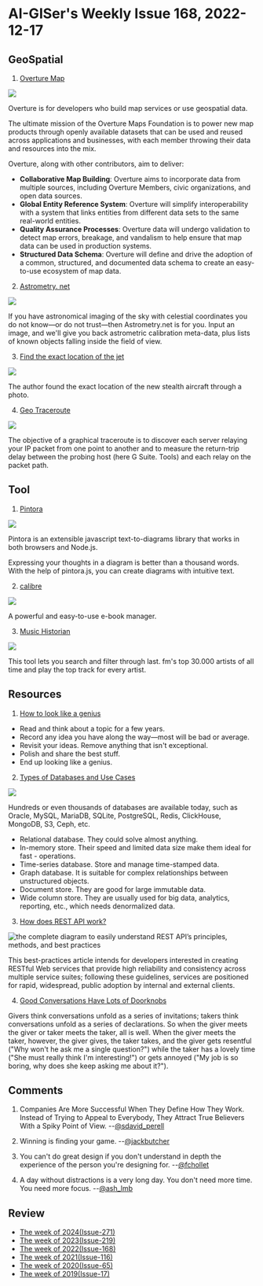 # AI-GISer's Weekly Issue 168, 2022-12-17

## GeoSpatial

1. [Overture Map](https://overturemaps.org/)

![](https://betanews.com/wp-content/uploads/2022/12/overture_maps_foundation-640x385.jpg)

Overture is for developers who build map services or use geospatial data.

The ultimate mission of the Overture Maps Foundation is to power new map products through openly available datasets that can be used and reused across applications and businesses, with each member throwing their data and resources into the mix.

Overture, along with other contributors, aim to deliver:

- **Collaborative Map Building**: Overture aims to incorporate data from multiple sources, including Overture Members, civic organizations, and open data sources.
- **Global Entity Reference System**: Overture will simplify interoperability with a system that links entities from different data sets to the same real-world entities.
- **Quality Assurance Processes**: Overture data will undergo validation to detect map errors, breakage, and vandalism to help ensure that map data can be used in production systems.
- **Structured Data Schema**: Overture will define and drive the adoption of a common, structured, and documented data schema to create an easy-to-use ecosystem of map data.

2. [Astrometry. net](https://nova.astrometry.net/)

![](https://pbs.twimg.com/media/Fja1jdZUoAIkJ43.jpg)

If you have astronomical imaging of the sky with celestial coordinates you do not know—or do not trust—then Astrometry.net is for you. Input an image, and we'll give you back astrometric calibration meta-data, plus lists of known objects falling inside the field of view.

3. [Find the exact location of the jet](https://threadreaderapp.com/thread/1600683623250030593.html)

![](https://pbs.twimg.com/media/Fja6Zi9VQAAgH58.jpg)

The author found the exact location of the new stealth aircraft through a photo.

4. [Geo Traceroute](https://geotraceroute.com/)

![](https://cdn.beekka.com/blogimg/asset/202212/bg2022121506.webp)

The objective of a graphical traceroute is to discover each server relaying your IP packet from one point to another and to measure the return-trip delay between the probing host (here G Suite. Tools) and each relay on the packet path.

## Tool

1. [Pintora](https://github.com/hikerpig/pintora)

![](https://nodeweekly.com/link/133148/web)

Pintora is an extensible javascript text-to-diagrams library that works in both browsers and Node.js.

Expressing your thoughts in a diagram is better than a thousand words. With the help of pintora.js, you can create diagrams with intuitive text.

2. [calibre](https://calibre-ebook.com/download)

![](https://calibre-ebook.com/resources/img/home-feature.jpg)

A powerful and easy-to-use e-book manager.

3. [Music Historian](https://musichistorian.org/)

![](https://imgs.zhubai.love/deade5544b774100b56018d30146dfa8.png)

This tool lets you search and filter through last. fm's top 30.000 artists of all time and play the top track for every artist.

## Resources

1. [How to look like a genius](https://twitter.com/JamesClear/status/1382744776903118849)

- Read and think about a topic for a few years.
- Record any idea you have along the way—most will be bad or average.
- Revisit your ideas. Remove anything that isn't exceptional.
- Polish and share the best stuff.
- End up looking like a genius.

2. [Types of Databases and Use Cases](https://blog.bytebytego.com/p/ep36-types-of-databases-and-use-cases)

![](https://substackcdn.com/image/fetch/w_1456,c_limit,f_webp,q_auto:good,fl_progressive:steep/https%3A%2F%2Fbucketeer-e05bbc84-baa3-437e-9518-adb32be77984.s3.amazonaws.com%2Fpublic%2Fimages%2F31662535-c0e6-43ee-adcb-c0349a431368_3141x2685.jpeg)

Hundreds or even thousands of databases are available today, such as Oracle, MySQL, MariaDB, SQLite, PostgreSQL, Redis, ClickHouse, MongoDB, S3, Ceph, etc.

- Relational database. They could solve almost anything.
- In-memory store. Their speed and limited data size make them ideal for fast - operations.
- Time-series database. Store and manage time-stamped data.
- Graph database. It is suitable for complex relationships between unstructured objects.
- Document store. They are good for large immutable data.
- Wide column store. They are usually used for big data, analytics, reporting, etc., which needs denormalized data.

3. [How does REST API work?](https://blog.devgenius.io/best-practice-and-cheat-sheet-for-rest-api-design-6a6e12dfa89f?gi=f8699123d274)

![the complete diagram to easily understand REST API’s principles, methods, and best practices](https://miro.medium.com/max/720/1*lFGlOSW19H184tUt9DhvUg@2x.webp)

This best-practices article intends for developers interested in creating RESTful Web services that provide high reliability and consistency across multiple service suites; following these guidelines, services are positioned for rapid, widespread, public adoption by internal and external clients.

4. [Good Conversations Have Lots of Doorknobs](https://experimentalhistory.substack.com/p/good-conversations-have-lots-of-doorknobs)

Givers think conversations unfold as a series of invitations; takers think conversations unfold as a series of declarations. So when the giver meets the giver or taker meets the taker, all is well. When the giver meets the taker, however, the giver gives, the taker takes, and the giver gets resentful ("Why won't he ask me a single question?") while the taker has a lovely time ("She must really think I'm interesting!") or gets annoyed ("My job is so boring, why does she keep asking me about it?").

## Comments

1. Companies Are More Successful When They Define How They Work. Instead of Trying to Appeal to Everybody, They Attract True Believers With a Spiky Point of View.
   --[@sdavid_perell](https://twitter.com/david_perell/status/1600156574386823168)

2. Winning is finding your game.
   --[@jackbutcher](https://twitter.com/jackbutcher/status/1601989955856785408)

3. You can't do great design if you don't understand in depth the experience of the person you're designing for.
   --[@fchollet](https://twitter.com/fchollet/status/1601397418066837511)

4. A day without distractions is a very long day. You don't need more time. You need more focus.
   --[@ash_lmb](https://twitter.com/ash_lmb/status/1575108089711165441)

## Review

- [The week of 2024(Issue-271)](../2024/issue-271.md)
- [The week of 2023(Issue-219)](../2023/issue-219.md)
- [The week of 2022(Issue-168)](../2022/issue-168.md)
- [The week of 2021(Issue-116)](../2021/issue-116.md)
- [The week of 2020(Issue-65)](../2020/issue-65.md)
- [The week of 2019(Issue-17)](../2019/issue-17.md)
